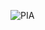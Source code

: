 ![PIA](https://user-images.githubusercontent.com/78936596/118142901-6ee4f400-b3d0-11eb-8ad0-669489d9e523.jpg)
